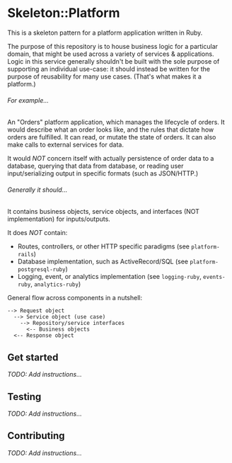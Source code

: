 # Skeleton::Platform

This is a skeleton pattern for a platform application written in Ruby.

The purpose of this repository is to house business logic for a particular domain, that might be used across a variety of services & applications. Logic in this service generally shouldn't be built with the sole purpose of supporting an individual use-case: it should instead be written for the purpose of reusability for many use cases. (That's what makes it a platform.)

###### For example...

An "Orders" platform application, which manages the lifecycle of orders. It would describe what an order looks like, and the rules that dictate how orders are fulfilled. It can read, or mutate the state of orders. It can also make calls to external services for data.

It would *NOT* concern itself with actually persistence of order data to a database, querying that data from database, or reading user input/serializing output in specific formats (such as JSON/HTTP.)

###### Generally it should...

It contains business objects, service objects, and interfaces (NOT implementation) for inputs/outputs.

It does *NOT* contain:

  - Routes, controllers, or other HTTP specific paradigms (see `platform-rails`)
  - Database implementation, such as ActiveRecord/SQL (see `platform-postgresql-ruby`)
  - Logging, event, or analytics implementation (see `logging-ruby`, `events-ruby`, `analytics-ruby`)

General flow across components in a nutshell:

```
--> Request object
  --> Service object (use case)
    --> Repository/service interfaces
      <-- Business objects
  <-- Response object
```

## Get started

*TODO: Add instructions...*

## Testing

*TODO: Add instructions...*

## Contributing

*TODO: Add instructions...*
